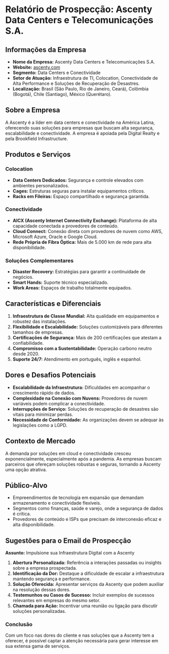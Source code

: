 # Relatório de Prospecção: Ascenty Data Centers e Telecomunicações S.A.

## Informações da Empresa
- **Nome da Empresa:** Ascenty Data Centers e Telecomunicações S.A.
- **Website:** [ascenty.com](https://ascenty.com)
- **Segmento:** Data Centers e Conectividade
- **Setor de Atuação:** Infraestrutura de TI, Colocation, Conectividade de Alta Performance e Soluções de Recuperação de Desastres.
- **Localização:** Brasil (São Paulo, Rio de Janeiro, Ceará), Colômbia (Bogotá), Chile (Santiago), México (Querétaro).

## Sobre a Empresa
A Ascenty é a líder em data centers e conectividade na América Latina, oferecendo suas soluções para empresas que buscam alta segurança, escalabilidade e conectividade. A empresa é apoiada pela Digital Realty e pela Brookfield Infrastructure.

## Produtos e Serviços
### Colocation
- **Data Centers Dedicados:** Segurança e controle elevados com ambientes personalizados.
- **Cages:** Estruturas seguras para instalar equipamentos críticos.
- **Racks em Fileiras:** Espaço compartilhado e segurança garantida.

### Conectividade
- **AICX (Ascenty Internet Connectivity Exchange):** Plataforma de alta capacidade conectada a provedores de conteúdo.
- **Cloud Connect:** Conexão direta com provedores de nuvem como AWS, Microsoft Azure, Oracle e Google Cloud.
- **Rede Própria de Fibra Óptica:** Mais de 5.000 km de rede para alta disponibilidade.

### Soluções Complementares
- **Disaster Recovery:** Estratégias para garantir a continuidade de negócios.
- **Smart Hands:** Suporte técnico especializado.
- **Work Areas:** Espaços de trabalho totalmente equipados.

## Características e Diferenciais
1. **Infraestrutura de Classe Mundial:** Alta qualidade em equipamentos e robustez das instalações.
2. **Flexibilidade e Escalabilidade:** Soluções customizáveis para diferentes tamanhos de empresas.
3. **Certificações de Segurança:** Mais de 200 certificações que atestam a confiabilidade.
4. **Compromisso com a Sustentabilidade:** Operação carbono neutro desde 2020.
5. **Suporte 24/7:** Atendimento em português, inglês e espanhol.

## Dores e Desafios Potenciais
- **Escalabilidade da Infraestrutura:** Dificuldades em acompanhar o crescimento rápido de dados.
- **Complexidade na Conexão com Nuvens:** Provedores de nuvem variáveis podem complicar a conectividade.
- **Interrupções de Serviço:** Soluções de recuperação de desastres são vitais para minimizar perdas.
- **Necessidade de Conformidade:** As organizações devem se adequar às legislações como a LGPD.

## Contexto de Mercado
A demanda por soluções em cloud e conectividade cresceu exponencialmente, especialmente após a pandemia. As empresas buscam parceiros que ofereçam soluções robustas e seguras, tornando a Ascenty uma opção atrativa.

## Público-Alvo
- Empreendimentos de tecnologia em expansão que demandam armazenamento e conectividade flexíveis.
- Segmentos como finanças, saúde e varejo, onde a segurança de dados é crítica.
- Provedores de conteúdo e ISPs que precisam de interconexão eficaz e alta disponibilidade.

## Sugestões para o Email de Prospecção
**Assunto:** Impulsione sua Infraestrutura Digital com a Ascenty

1. **Abertura Personalizada:** Referência a interações passadas ou insights sobre a empresa prospectada.
2. **Identificação da Dor:** Destaque a dificuldade de escalar a infraestrutura mantendo segurança e performance.
3. **Solução Oferecida:** Apresentar serviços da Ascenty que podem auxiliar na resolução dessas dores.
4. **Testemunhos ou Casos de Sucesso:** Incluir exemplos de sucessos relevantes em empresas do mesmo setor.
5. **Chamada para Ação:** Incentivar uma reunião ou ligação para discutir soluções personalizadas.

### Conclusão
Com um foco nas dores do cliente e nas soluções que a Ascenty tem a oferecer, é possível captar a atenção necessária para gerar interesse em sua extensa gama de serviços.